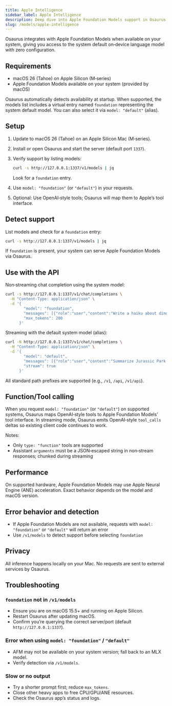 ```yaml
---
title: Apple Intelligence
sidebar_label: Apple Intelligence
description: Deep dive into Apple Foundation Models support in Osaurus.
slug: /models/apple-intelligence
---
```


Osaurus integrates with Apple Foundation Models when available on your system, giving you access to the system default on‑device language model with zero configuration.

## Requirements

- macOS 26 (Tahoe) on Apple Silicon (M‑series)
- Apple Foundation Models available on your system (provided by macOS)

Osaurus automatically detects availability at startup. When supported, the models list includes a virtual entry named `foundation` representing the system default model. You can also select it via `model: "default"` (alias).

## Setup

1. Update to macOS 26 (Tahoe) on an Apple Silicon Mac (M‑series).
2. Install or open Osaurus and start the server (default port `1337`).
3. Verify support by listing models:

   ```bash
   curl -s http://127.0.0.1:1337/v1/models | jq
   ```

   Look for a `foundation` entry.

4. Use `model: "foundation"` (or `"default"`) in your requests.
5. Optional: Use OpenAI‑style tools; Osaurus will map them to Apple’s tool interface.

## Detect support

List models and check for a `foundation` entry:

```bash
curl -s http://127.0.0.1:1337/v1/models | jq
```

If `foundation` is present, your system can serve Apple Foundation Models via Osaurus.

## Use with the API

Non‑streaming chat completion using the system model:

```bash
curl -s http://127.0.0.1:1337/v1/chat/completions \
  -H "Content-Type: application/json" \
  -d '{
        "model": "foundation",
        "messages": [{"role":"user","content":"Write a haiku about dinosaurs"}],
        "max_tokens": 200
      }'
```

Streaming with the default system model (alias):

```bash
curl -N http://127.0.0.1:1337/v1/chat/completions \
  -H "Content-Type: application/json" \
  -d '{
        "model": "default",
        "messages": [{"role":"user","content":"Summarize Jurassic Park in one paragraph"}],
        "stream": true
      }'
```

All standard path prefixes are supported (e.g., `/v1`, `/api`, `/v1/api`).

## Function/Tool calling

When you request `model: "foundation"` (or `"default"`) on supported systems, Osaurus maps OpenAI‑style tools to Apple Foundation Models' tool interface. In streaming mode, Osaurus emits OpenAI‑style `tool_calls` deltas so existing client code continues to work.

Notes:

- Only `type: "function"` tools are supported
- Assistant `arguments` must be a JSON‑escaped string in non‑stream responses; chunked during streaming

## Performance

On supported hardware, Apple Foundation Models may use Apple Neural Engine (ANE) acceleration. Exact behavior depends on the model and macOS version.

## Error behavior and detection

- If Apple Foundation Models are not available, requests with `model: "foundation"` or `"default"` will return an error
- Use `/v1/models` to detect support before selecting `foundation`

## Privacy

All inference happens locally on your Mac. No requests are sent to external services by Osaurus.

## Troubleshooting

### `foundation` not in `/v1/models`

- Ensure you are on macOS 15.5+ and running on Apple Silicon.
- Restart Osaurus after updating macOS.
- Confirm you’re querying the correct server/port (default `http://127.0.0.1:1337`).

### Error when using `model: "foundation"` / `"default"`

- AFM may not be available on your system version; fall back to an MLX model.
- Verify detection via `/v1/models`.

### Slow or no output

- Try a shorter prompt first; reduce `max_tokens`.
- Close other heavy apps to free CPU/GPU/ANE resources.
- Check the Osaurus app’s status and logs.
